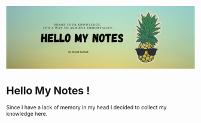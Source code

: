 ![alt text](./banner.png "banner")

# Hello My Notes !
Since I have a lack of memory in my head I decided to collect my knowledge here.
